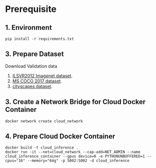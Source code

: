 # Prerequisite

## 1. Environment

```shell
pip install -r requirements.txt
```

## 3. Prepare Dataset

Download Validation data
1. [ILSVR2012 Imagenet dataset](http://www.image-net.org/challenges/LSVRC/2012/downloads).
2. [MS COCO 2017 dataset](https://cocodataset.org/#download).
3. [cityscapes dataset](https://www.cityscapes-dataset.com/downloads/).

## 3. Create a Network Bridge for Cloud Docker Container

```shell
docker network create cloud_network
```

## 4. Prepare Cloud Docker Container

```shell
docker build -t cloud_inference .
docker run -it --net=cloud_network --cap-add=NET_ADMIN --name cloud_inference_container --gpus device=0 -e PYTHONUNBUFFERED=1 --cpus="16" --memory="64g" -p 5002:5002 -d cloud_inference
```

